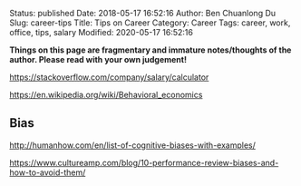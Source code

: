 Status: published
Date: 2018-05-17 16:52:16
Author: Ben Chuanlong Du
Slug: career-tips
Title: Tips on Career
Category: Career
Tags: career, work, office, tips, salary
Modified: 2020-05-17 16:52:16

**Things on this page are fragmentary and immature notes/thoughts of the author. Please read with your own judgement!**

https://stackoverflow.com/company/salary/calculator


https://en.wikipedia.org/wiki/Behavioral_economics

## Bias

http://humanhow.com/en/list-of-cognitive-biases-with-examples/

https://www.cultureamp.com/blog/10-performance-review-biases-and-how-to-avoid-them/
